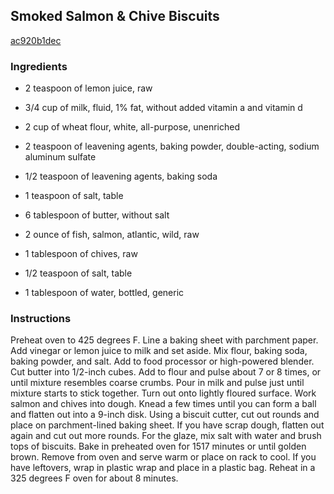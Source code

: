 ## Smoked Salmon & Chive Biscuits

[ac920b1dec](http://tastykitchen.com/recipes/breads/smoked-salmon-chive-biscuits/)

### Ingredients

 - 2 teaspoon of lemon juice, raw

 - 3/4 cup of milk, fluid, 1% fat, without added vitamin a and vitamin d

 - 2 cup of wheat flour, white, all-purpose, unenriched

 - 2 teaspoon of leavening agents, baking powder, double-acting, sodium aluminum sulfate

 - 1/2 teaspoon of leavening agents, baking soda

 - 1 teaspoon of salt, table

 - 6 tablespoon of butter, without salt

 - 2 ounce of fish, salmon, atlantic, wild, raw

 - 1 tablespoon of chives, raw

 - 1/2 teaspoon of salt, table

 - 1 tablespoon of water, bottled, generic

### Instructions

Preheat oven to 425 degrees F. Line a baking sheet with parchment paper. Add vinegar or lemon juice to milk and set aside. Mix flour, baking soda, baking powder, and salt. Add to food processor or high-powered blender. Cut butter into 1/2-inch cubes. Add to flour and pulse about 7 or 8 times, or until mixture resembles coarse crumbs. Pour in milk and pulse just until mixture starts to stick together. Turn out onto lightly floured surface. Work salmon and chives into dough. Knead a few times until you can form a ball and flatten out into a 9-inch disk. Using a biscuit cutter, cut out rounds and place on parchment-lined baking sheet. If you have scrap dough, flatten out again and cut out more rounds. For the glaze, mix salt with water and brush tops of biscuits. Bake in preheated oven for 1517 minutes or until golden brown. Remove from oven and serve warm or place on rack to cool. If you have leftovers, wrap in plastic wrap and place in a plastic bag. Reheat in a 325 degrees F oven for about 8 minutes.